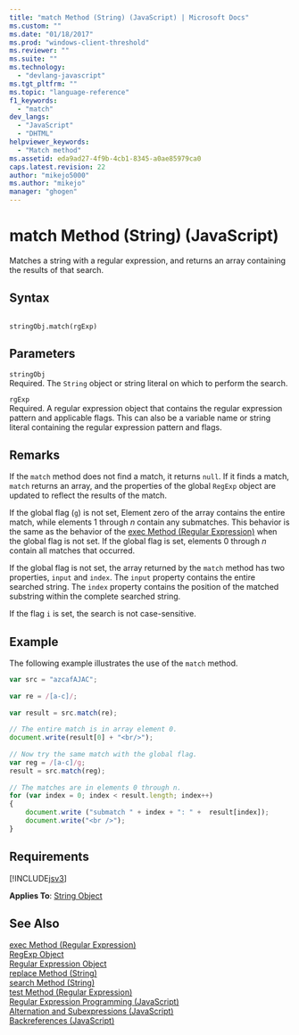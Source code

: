 ```yaml
---
title: "match Method (String) (JavaScript) | Microsoft Docs"
ms.custom: ""
ms.date: "01/18/2017"
ms.prod: "windows-client-threshold"
ms.reviewer: ""
ms.suite: ""
ms.technology: 
  - "devlang-javascript"
ms.tgt_pltfrm: ""
ms.topic: "language-reference"
f1_keywords: 
  - "match"
dev_langs: 
  - "JavaScript"
  - "DHTML"
helpviewer_keywords: 
  - "Match method"
ms.assetid: eda9ad27-4f9b-4cb1-8345-a0ae85979ca0
caps.latest.revision: 22
author: "mikejo5000"
ms.author: "mikejo"
manager: "ghogen"
---
```

# match Method (String) (JavaScript)
Matches a string with a regular expression, and returns an array containing the results of that search.  
  
## Syntax  
  
```  
  
stringObj.match(rgExp)   
```  
  
## Parameters  
 `stringObj`  
 Required. The `String` object or string literal on which to perform the search.  
  
 `rgExp`  
 Required. A regular expression object that contains the regular expression pattern and applicable flags. This can also be a variable name or string literal containing the regular expression pattern and flags.  
  
## Remarks  
 If the `match` method does not find a match, it returns `null`. If it finds a match, `match` returns an array, and the properties of the global `RegExp` object are updated to reflect the results of the match.  
  
 If the global flag (`g`) is not set, Element zero of the array contains the entire match, while elements 1 through *n* contain any submatches. This behavior is the same as the behavior of the [exec Method (Regular Expression)](../../javascript/reference/exec-method-regular-expression-javascript.md) when the global flag is not set. If the global flag is set, elements 0 through *n* contain all matches that occurred.  
  
 If the global flag is not set, the array returned by the `match` method has two properties, `input` and `index`. The `input` property contains the entire searched string. The `index` property contains the position of the matched substring within the complete searched string.  
  
 If the flag `i` is set, the search is not case-sensitive.  
  
## Example  
 The following example illustrates the use of the `match` method.  
  
```javascript  
var src = "azcafAJAC";  
  
var re = /[a-c]/;  
  
var result = src.match(re);  
  
// The entire match is in array element 0.  
document.write(result[0] + "<br/>");  
  
// Now try the same match with the global flag.  
var reg = /[a-c]/g;  
result = src.match(reg);  
  
// The matches are in elements 0 through n.  
for (var index = 0; index < result.length; index++)  
{  
    document.write ("submatch " + index + ": " +  result[index]);  
    document.write("<br />");  
}  
```  
  
## Requirements  
 [!INCLUDE[jsv3](../../javascript/reference/includes/jsv3-md.md)]  
  
 **Applies To**: [String Object](../../javascript/reference/string-object-javascript.md)  
  
## See Also  
 [exec Method (Regular Expression)](../../javascript/reference/exec-method-regular-expression-javascript.md)   
 [RegExp Object](../../javascript/reference/regexp-object-javascript.md)   
 [Regular Expression Object](../../javascript/reference/regular-expression-object-javascript.md)   
 [replace Method (String)](../../javascript/reference/replace-method-string-javascript.md)   
 [search Method (String)](../../javascript/reference/search-method-string-javascript.md)   
 [test Method (Regular Expression)](../../javascript/reference/test-method-regular-expression-javascript.md)   
 [Regular Expression Programming (JavaScript)](http://msdn.microsoft.com/en-us/3b62e27c-4f07-4726-a95b-6e841807bfaf)   
 [Alternation and Subexpressions (JavaScript)](http://msdn.microsoft.com/en-us/c59dd3e8-7fee-493e-9123-065af1e651ae)   
 [Backreferences (JavaScript)](http://msdn.microsoft.com/en-us/5d8dbd5a-cd03-4548-850b-9d7bad2c839a)